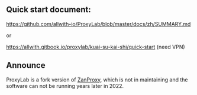 ## Quick start document: 

https://github.com/allwith-io/ProxyLab/blob/master/docs/zh/SUMMARY.md

or

https://allwith.gitbook.io/proxylab/kuai-su-kai-shi/quick-start (need VPN)

## Announce

ProxyLab is a fork version of [ZanProxy](https://github.com/youzan/zan-proxy), which is not in maintaining and the software can not be running years later in 2022.